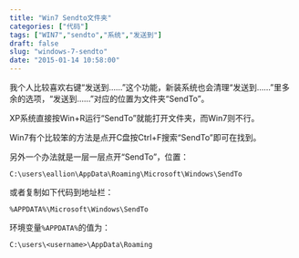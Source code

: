 ```yaml
---
title: "Win7 Sendto文件夹"
categories: ["代码"]
tags: ["WIN7","sendto","系统","发送到"]
draft: false
slug: "windows-7-sendto"
date: "2015-01-14 10:58:00"
---
```


我个人比较喜欢右键“发送到……”这个功能，新装系统也会清理“发送到……”里多余的选项，“发送到……”对应的位置为文件夹“SendTo”。

XP系统直接按Win+R运行“SendTo”就能打开文件夹，而Win7则不行。

Win7有个比较笨的方法是点开C盘按Ctrl+F搜索“SendTo”即可在找到。

另外一个办法就是一层一层点开“SendTo”，位置：

```
C:\users\eallion\AppData\Roaming\Microsoft\Windows\SendTo
```

或者复制如下代码到地址栏：

```
%APPDATA%\Microsoft\Windows\SendTo
``` 

环境变量`%APPDATA%`的值为：
```
C:\users\<username>\AppData\Roaming
```
